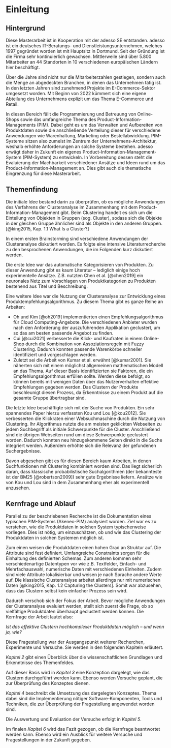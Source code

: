 # Einleitung

## Hintergrund

Diese Masterarbeit ist in Kooperation mit der adesso SE entstanden. adesso ist ein deutsches IT-Beratungs- und Dienstleistungsunternehmen, welches 1997 gegründet worden ist mit Hauptsitz in Dortmund. Seit der Gründung ist die Firma sehr kontinuierlich gewachsen. Mittlerweile sind über 5.800 Mitarbeiter an 44 Standorten in 10 verschiedenen europäischen Ländern hier beschäftigt.

Über die Jahre sind nicht nur die Mitarbeiterzahlen gestiegen, sondern auch die Menge an abgedeckten Branchen, in denen das Unternehmen tätig ist. In den letzten Jahren sind zunehmend Projekte im E-Commerce-Sektor umgesetzt worden. Mit Beginn von 2022 kümmert sich eine eigene Abteilung des Unternehmens explizit um das Thema E-Commerce und Retail.

In diesen Bereich fällt die Programmierung und Betreuung von Online-Shops sowie das umfangreiche Thema des Product-Information-Managements (PIM). Dabei geht es um das Verwalten und Aufbereiten von Produktdaten sowie die anschließende Verteilung dieser für verschiedene Anwendungen wie Warenhaltung, Marketing oder Bestellabwicklung. PIM-Systeme sitzen also zumeist im Zentrum der Unternehmens-Architektur, weshalb erhöhte Anforderungen an solche Systeme bestehen. adesso erwägt daher in Zukunft ein eigenes Product-Information-Management-System (PIM-System) zu entwickeln. In Vorbereitung dessen steht die Evaluierung der Machbarkeit verschiedener Ansätze und Ideen rund um das Product-Information-Management an. Dies gibt auch die thematische Eingrenzung für diese Masterarbeit.

## Themenfindung

Die initiale Idee bestand darin zu überprüfen, ob es mögliche Anwendungen des Verfahrens der Clusteranalyse im Zusammenhang mit dem Product-Information-Management gibt. Beim Clustering handelt es sich um die Einteilung von Objekten in Gruppen (sog. Cluster), sodass sich die Objekte in der gleichen Gruppe ähnlicher sind als Objekte in den anderen Gruppen. [@king2015, Kap. 1.1 What Is a Cluster?]

In einem ersten Brainstorming sind verschiedene Anwendungen der Clusteranalyse diskutiert worden. Es folgte eine intensive Literaturrecherche zu den besprochenen Anwendungen, die im Folgenden kurz diskutiert werden.

Die erste Idee war das automatische Kategorisieren von Produkten. Zu dieser Anwendung gibt es kaum Literatur – lediglich einige hoch experimentelle Ansätze. Z.B. nutzten Chen et al. [@chen2019] ein neuronales Netz zum Vorschlagen von Produktkategorien zu Produkten bestehend aus Titel und Beschreibung.

Eine weitere Idee war die Nutzung der Clusteranalyse zur Entwicklung eines Produktempfehlungsalgorithmus. Zu diesem Thema gibt es ganze Reihe an Arbeiten:

- Oh und Kim [@oh2019] implementierten einen Empfehlungsalgorithmus für Cloud Computing-Angebote. Die verschiedenen Anbieter wurden nach den Anforderung der auszuführenden Applikation geclustert, um so das am besten passende Angebot zu finden.
- Cui [@cui2021] verbesserte die Klick- und Kaufraten in einem Online-Shop durch die Kombination von Assoziationsregeln mit Fuzzy Clustering. Dadurch konnten passende Warenkörbe schneller identifiziert und vorgeschlagen werden.
- Zuletzt sei die Arbeit von Kumar et al. erwähnt [@kumar2001]. Sie näherten sich mit einem möglichst allgemeinen mathematischen Modell an das Thema. Auf dieser Basis identifizierten sie Faktoren, die ein Empfehlungsalgorithmus erfüllen sollte. Werden diese befolgt, so können bereits mit wenigen Daten über das Nutzerverhalten effektive Empfehlungen gegeben werden. Das Clustern der Produkte beschleunigt diesen Prozess, da Erkenntnisse zu einem Produkt auf die gesamte Gruppe übertragbar sind.

Die letzte Idee beschäftigte sich mit der Suche von Produkten. Ein sehr spannendes Paper hierzu verfassten Kou und Lou [@kou2012]. Sie verbesserten die Klickraten einer Websuchmaschine durch die Nutzung von Clustering. Ihr Algorithmus nutzte die am meisten geklickten Webseiten zu jedem Suchbegriff als initiale Schwerpunkte für die Cluster. Anschließend sind die übrigen Webseiten rund um diese Schwerpunkte geclustert worden. Dadurch konnten neu hinzugekommene Seiten direkt in die Suche integriert werden. Außerdem erhöhte sich die Relevanz der gefundenen Suchergebnisse.

Davon abgesehen gibt es für diesen Bereich kaum Arbeiten, in denen Suchfunktionen mit Clustering kombiniert worden sind. Das liegt sicherlich daran, dass klassische probabilistische Suchalgorithmen (der bekannteste ist der BM25 [@robertson2009]) sehr gute Ergebnisse liefern. Ansätze wie von Kou und Lou sind in dem Zusammenhang eher als experimentell anzusehen.

## Kernfrage und Ablauf

Parallel zu der beschriebenen Recherche ist die Dokumentation eines typischen PIM-Systems (Akeneo-PIM) analysiert worden. Ziel war es zu verstehen, wie die Produktdaten in solchen System typischerweise vorliegen. Dies ist nötig, um einzuschätzen, ob und wie das Clustering der Produktdaten in solchen Systemen möglich ist.

Zum einen weisen die Produktdaten einen hohen Grad an Struktur auf. Die Attribute sind fest definiert. Umfangreiche Constraints sorgen für die Einhaltung des definierten Schemas. Zum anderen kommen sehr verschiedenartige Datentypen vor wie z.B. Textfelder, Einfach- und Mehrfachauswahl, numerische Daten mit verschiedenen Einheiten. Zudem sind viele Attribute lokalisierbar und weisen je nach Sprache andere Werte auf. Die klassische Clusteranalyse arbeitet allerdings nur mit numerischen Daten  [@king2015, Kap. 1.2 Capturing the Clusters]. Somit war abzusehen, dass das Clustern selbst kein einfacher Prozess sein wird.

Dadurch verschob sich der Fokus der Arbeit. Bevor mögliche Anwendungen der Clusteranalyse evaluiert werden, stellt sich zuerst die Frage, ob so vielfältige Produktdaten überhaupt geclustert werden können. Die Kernfrage der Arbeit lautet also:

*Ist das effektive Clustern hochkomplexer Produktdaten möglich – und wenn ja, wie?*

Diese Fragestellung war der Ausgangspunkt weiterer Recherchen, Experimente und Versuche. Sie werden in den folgenden Kapiteln erläutert.

*Kapitel 2* gibt einen Überblick über die wissenschaftlichen Grundlagen und Erkenntnisse des Themenfeldes.

Auf dieser Basis wird in *Kapitel 3* eine Konzeption dargelegt, wie das Clustern durchgeführt werden kann. Ebenso werden Versuche geplant, die zur Überprüfung des Konzeptes dienen.

*Kapitel 4* beschreibt die Umsetzung des dargelegten Konzeptes. Thema dabei sind die Implementierung nötiger Software-Komponenten, Tools und Techniken, die zur Überprüfung der Fragestellung angewendet worden sind.

Die Auswertung und Evaluation der Versuche erfolgt in *Kapitel 5*.

Im finalen *Kapitel 6* wird das Fazit gezogen, ob die Kernfrage beantwortet werden kann. Ebenso wird ein Ausblick für weitere Versuche und Fragestellungen in der Zukunft gegeben.
